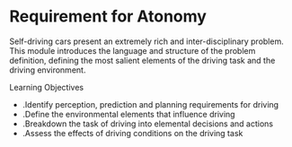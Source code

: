 # Requirement for Atonomy

Self-driving cars present an extremely rich and inter-disciplinary problem. This module introduces the language and structure of the problem definition, defining the most salient elements of the driving task and the driving environment.

Learning Objectives
  * .Identify perception, prediction and planning requirements for driving
  * .Define the environmental elements that influence driving
  * .Breakdown the task of driving into elemental decisions and actions
  * .Assess the effects of driving conditions on the driving task
